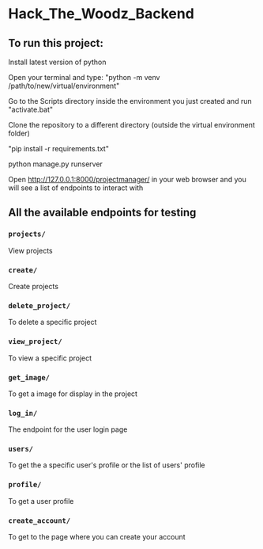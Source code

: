 # Hack_The_Woodz_Backend

## To run this project:
Install latest version of python

Open your terminal and type: "python -m venv /path/to/new/virtual/environment"

Go to the Scripts directory inside the environment you just created and run "activate.bat" 

Clone the repository to a different directory (outside the virtual environment folder)

"pip install -r requirements.txt"

python manage.py runserver

Open http://127.0.0.1:8000/projectmanager/ in your web browser and you will see a list of endpoints to interact with

## All the available endpoints for testing

### `projects/`
View projects

### `create/`
Create projects

### `delete_project/`
To delete a specific project

### `view_project/`
To view a specific project

### `get_image/`
To get a image for display in the project

### `log_in/`
The endpoint for the user login page

### `users/`
To get the a specific user's profile or the list of users' profile

### `profile/`
To get a user profile

### `create_account/`
To get to the page where you can create your account
